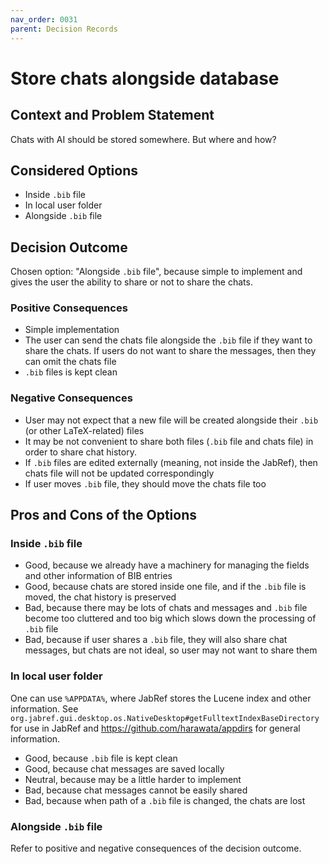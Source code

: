 ```yaml
---
nav_order: 0031
parent: Decision Records
---
```

<!-- markdownlint-disable-next-line MD025 -->
# Store chats alongside database

## Context and Problem Statement

Chats with AI should be stored somewhere. But where and how?

## Considered Options

* Inside `.bib` file
* In local user folder
* Alongside `.bib` file

## Decision Outcome

Chosen option: "Alongside `.bib` file", because
simple to implement and gives the user the ability to share or not to share the chats.

### Positive Consequences

* Simple implementation
* The user can send the chats file alongside the `.bib` file if they want to share the chats. If users do not want 
to share the messages, then they can omit the chats file
* `.bib` files is kept clean

### Negative Consequences

* User may not expect that a new file will be created alongside their `.bib` (or other LaTeX-related) files
* It may be not convenient to share both files (`.bib` file and chats file) in order to share chat history.
* If `.bib` files are edited externally (meaning, not inside the JabRef), then chats file will not be updated correspondingly
* If user moves `.bib` file, they should move the chats file too

## Pros and Cons of the Options

### Inside `.bib` file

* Good, because we already have a machinery for managing the fields and other information of BIB entries
* Good, because chats are stored inside one file, and if the `.bib` file is moved, the chat history is preserved
* Bad, because there may be lots of chats and messages and `.bib` file become too cluttered and too big which slows down the processing of `.bib` file
* Bad, because if user shares a `.bib` file, they will also share chat messages, but chats are not ideal, so user may not 
want to share them

### In local user folder

One can use `%APPDATA%`, where JabRef stores the Lucene index and other information.
See `org.jabref.gui.desktop.os.NativeDesktop#getFulltextIndexBaseDirectory` for use in JabRef and
<https://github.com/harawata/appdirs> for general information.

* Good, because `.bib` file is kept clean
* Good, because chat messages are saved locally
* Neutral, because may be a little harder to implement
* Bad, because chat messages cannot be easily shared
* Bad, because when path of a `.bib` file is changed, the chats are lost

### Alongside `.bib` file

Refer to positive and negative consequences of the decision outcome.
